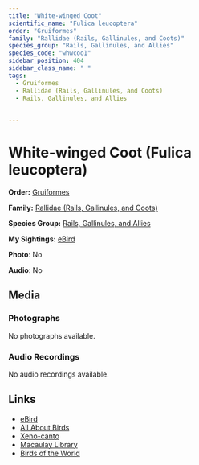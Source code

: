 ```yaml
---
title: "White-winged Coot"
scientific_name: "Fulica leucoptera"
order: "Gruiformes"
family: "Rallidae (Rails, Gallinules, and Coots)"
species_group: "Rails, Gallinules, and Allies"
species_code: "whwcoo1"
sidebar_position: 404
sidebar_class_name: " "
tags: 
  - Gruiformes
  - Rallidae (Rails, Gallinules, and Coots)
  - Rails, Gallinules, and Allies
  
  
---
```


# White-winged Coot (Fulica leucoptera)

**Order:** [Gruiformes](/tags/gruiformes)

**Family:** [Rallidae (Rails, Gallinules, and Coots)](/tags/rallidae-rails-gallinules-and-coots)

**Species Group:** [Rails, Gallinules, and Allies](/tags/rails-gallinules-and-allies)

**My Sightings:** [eBird](https://ebird.org/lifelist?r=world&time=life&spp=whwcoo1)

**Photo**: No 

**Audio**: No

## Media
### Photographs
No photographs available.

### Audio Recordings
No audio recordings available.

## Links
* [eBird](https://ebird.org/species/whwcoo1) 
* [All About Birds](https://www.allaboutbirds.org/guide/whwcoo1) 
* [Xeno-canto](https://www.xeno-canto.org/species/fulica-leucoptera) 
* [Macaulay Library](https://search.macaulaylibrary.org/catalog?taxonCode=whwcoo1&sort=rating_rank_desc)
* [Birds of the World](https://birdsoftheworld.org/bow/species/whwcoo1)
